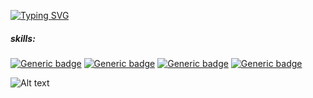 [![Typing SVG](https://readme-typing-svg.herokuapp.com?font=verdana&size=16&duration=4000&color=F7F7F7&background=FF000000&lines=welcome+to+my+site;i+can+do+stuff+for+u)](https://git.io/typing-svg)
##### skills:
[![Generic badge](https://img.shields.io/badge/html-great-4598e6.svg)](https://shields.io/)
[![Generic badge](https://img.shields.io/badge/css-great-4598e6.svg)](https://shields.io/)
[![Generic badge](https://img.shields.io/badge/js-good-4598e6.svg)](https://shields.io/)
[![Generic badge](https://img.shields.io/badge/cpp-good-4598e6.svg)](https://shields.io/)


![Alt text](https://spotify-recently-played-readme.vercel.app/api?user=johannesll&count=1≤{count}≤2)
